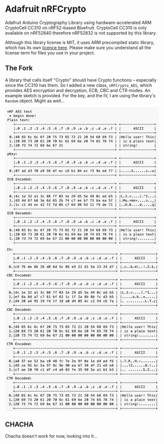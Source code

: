 # Adafruit nRFCrypto

Adafruit Arduino Cryptography Library using hardware-accelerated ARM CryptoCell CC310 on nRF52-based Bluefruit. CryptoCell CC310 is only available on nRF52840 therefore nRF52832 is not supported by this library.

Although this library license is MIT, it uses ARM precompiled static library, which has its own [licence here](src/cortex-m4/license.txt). Please make sure you understand all the license term for files you use in your project. 

## The Fork

A library that calls itself "Crypto" should have Crypto functions – especially since the CC310 has them. So I added a new class, `nRFCrypto_AES`, which provides AES encryption and decryption, ECB, CBC and CTR modes. An example sketch is provided. For the key, and the IV, I am using the library's `Random` object. Might as well...

![Part1](Part1.jpg)
![Part2](Part2.jpg)

## CHACHA

Chacha doesn't work for now, looking into it...